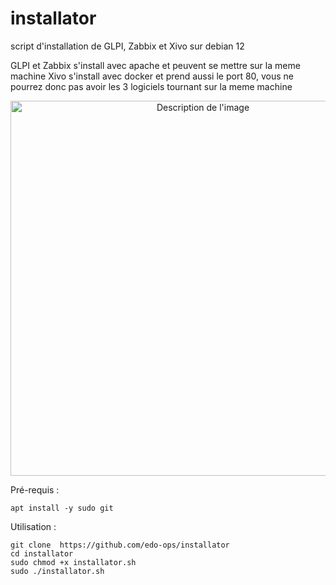 # installator
script d'installation de GLPI, Zabbix et Xivo sur debian 12

GLPI et Zabbix s'install avec apache et peuvent se mettre sur la meme machine
Xivo s'install avec docker et prend aussi le port 80, vous ne pourrez donc pas avoir les 3 logiciels tournant sur la meme machine 



<p align="center">
  <img src="https://private-user-images.githubusercontent.com/187048139/447594254-7e3a869a-3d52-4e4f-8e31-4d46f1a3d7db.png?jwt=eyJhbGciOiJIUzI1NiIsInR5cCI6IkpXVCJ9.eyJpc3MiOiJnaXRodWIuY29tIiwiYXVkIjoicmF3LmdpdGh1YnVzZXJjb250ZW50LmNvbSIsImtleSI6ImtleTUiLCJleHAiOjE3NDgyNjgwNTUsIm5iZiI6MTc0ODI2Nzc1NSwicGF0aCI6Ii8xODcwNDgxMzkvNDQ3NTk0MjU0LTdlM2E4NjlhLTNkNTItNGU0Zi04ZTMxLTRkNDZmMWEzZDdkYi5wbmc_WC1BbXotQWxnb3JpdGhtPUFXUzQtSE1BQy1TSEEyNTYmWC1BbXotQ3JlZGVudGlhbD1BS0lBVkNPRFlMU0E1M1BRSzRaQSUyRjIwMjUwNTI2JTJGdXMtZWFzdC0xJTJGczMlMkZhd3M0X3JlcXVlc3QmWC1BbXotRGF0ZT0yMDI1MDUyNlQxMzU1NTVaJlgtQW16LUV4cGlyZXM9MzAwJlgtQW16LVNpZ25hdHVyZT1lOWMzODk4NGIwMjAyZTZjMTdiMjI5NmM4ODUxY2EyMWE4NjAwYmE3Nzc1NjhjNjg5YWFkZWU4MjdkMjlmYTJkJlgtQW16LVNpZ25lZEhlYWRlcnM9aG9zdCJ9.9qcW_N0TkC28K7sv-V-sRsNsMMcCA-wixf_SmAmWNm0" alt="Description de l'image" width="600"/>
</p>


Pré-requis :
```
apt install -y sudo git
```

Utilisation :
```
git clone  https://github.com/edo-ops/installator 
cd installator
sudo chmod +x installator.sh
sudo ./installator.sh
```
